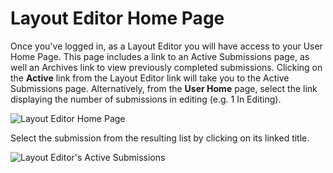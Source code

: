 # Layout Editor Home Page

Once you've logged in, as a Layout Editor you will have access to your User Home Page. This page includes a link to an Active Submissions page, as well an Archives link to view previously completed submissions. Clicking on the **Active** link from the Layout Editor link will take you to the Active Submissions page. Alternatively, from the **User Home** page, select the link displaying the number of submissions in editing (e.g. 1 In Editing).

![Layout Editor Home Page](images/chapter11/layout_1.png)


Select the submission from the resulting list by clicking on its linked title.

![Layout Editor's Active Submissions](images/chapter11/layout_2.png)  